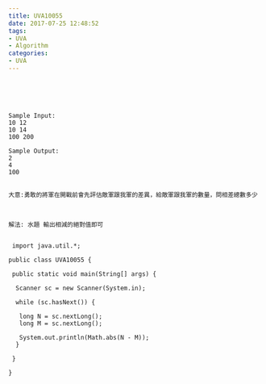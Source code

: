 ```yaml
---
title: UVA10055
date: 2017-07-25 12:48:52
tags:
- UVA
- Algorithm
categories:
- UVA
---
```






 <br /> <br /> <br />

<!-- more -->


	Sample Input:
	10 12
	10 14
	100 200

	Sample Output:
	2
	4
	100


	大意:勇敢的將軍在開戰前會先評估敵軍跟我軍的差異，給敵軍跟我軍的數量，問相差總數多少



	解法: 水題 輸出相減的絕對值即可


	 import java.util.*;

	public class UVA10055 {

	 public static void main(String[] args) {

	  Scanner sc = new Scanner(System.in);

	  while (sc.hasNext()) {

	   long N = sc.nextLong();
	   long M = sc.nextLong();

	   System.out.println(Math.abs(N - M));
	  }

	 }

	}
</br>
